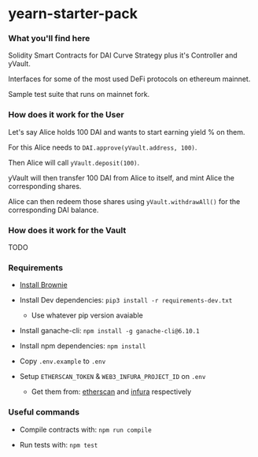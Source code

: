 # yearn-starter-pack

### What you'll find here

Solidity Smart Contracts for DAI Curve Strategy plus it's Controller and yVault.

Interfaces for some of the most used DeFi protocols on ethereum mainnet.

Sample test suite that runs on mainnet fork.


### How does it work for the User

Let's say Alice holds 100 DAI and wants to start earning yield % on them.

For this Alice needs to `DAI.approve(yVault.address, 100)`.

Then Alice will call `yVault.deposit(100)`.

yVault will then transfer 100 DAI from Alice to itself, and mint Alice the corresponding shares.

Alice can then redeem those shares using `yVault.withdrawAll()` for the corresponding DAI balance.


### How does it work for the Vault

TODO

### Requirements

- [Install Brownie](https://eth-brownie.readthedocs.io/en/stable/install.html)

- Install Dev dependencies: `pip3 install -r requirements-dev.txt`
    - Use whatever pip version avaiable

- Install ganache-cli: `npm install -g ganache-cli@6.10.1`

- Install npm dependencies: `npm install`

- Copy `.env.example` to `.env`

- Setup `ETHERSCAN_TOKEN` & `WEB3_INFURA_PROJECT_ID` on `.env`
    - Get them from: [etherscan](https://etherscan.io/apis) and [infura](https://infura.io/) respectively

### Useful commands

- Compile contracts with: `npm run compile`

- Run tests with: `npm test`

